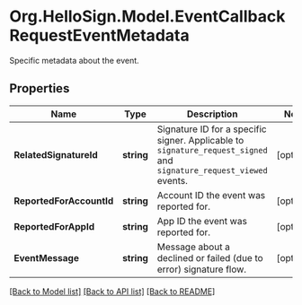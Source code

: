# Org.HelloSign.Model.EventCallbackRequestEventMetadata
Specific metadata about the event.

## Properties

Name | Type | Description | Notes
------------ | ------------- | ------------- | -------------
**RelatedSignatureId** | **string** |  Signature ID for a specific signer. Applicable to `signature_request_signed` and `signature_request_viewed` events.  | [optional] 
**ReportedForAccountId** | **string** |  Account ID the event was reported for.  | [optional] 
**ReportedForAppId** | **string** |  App ID the event was reported for.  | [optional] 
**EventMessage** | **string** |  Message about a declined or failed (due to error) signature flow.  | [optional] 

[[Back to Model list]](../README.md#documentation-for-models) [[Back to API list]](../README.md#documentation-for-api-endpoints) [[Back to README]](../README.md)

